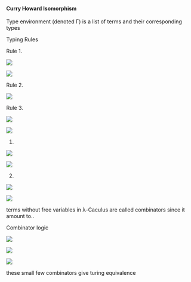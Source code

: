 #### Curry Howard Isomorphism ####

Type environment (denoted Γ) is a list of terms and their corresponding types

Typing Rules

Rule 1. 

[<img src="https://latex.codecogs.com/gif.latex?\frac{\Gamma&space;\vdash&space;e_{1}:\alpha&space;\rightarrow&space;\beta&space;\;&space;\;&space;\;&space;\;&space;\Gamma&space;\vdash&space;e_{2}:\alpha&space;}&space;{\Gamma&space;\vdash&space;e_{1}&space;\;&space;\;&space;e_{2}:\beta&space;}">](http://mathurl.com)


[<img src="https://latex.codecogs.com/png.latex?\frac{\Gamma&space;\vdash&space;\alpha&space;\rightarrow&space;\beta&space;\;&space;\;&space;\;&space;\;&space;\Gamma&space;\vdash&space;\alpha&space;}&space;{\Gamma&space;\vdash&space;\beta&space;}">](http://mathurl.com)

Rule 2.

[<img src="https://latex.codecogs.com/png.latex?\frac{b:\alpha&space;\in&space;\Gamma&space;}&space;{\Gamma&space;\vdash&space;b:\alpha&space;}">](http://mathurl.com)

Rule 3.

[<img src="https://latex.codecogs.com/png.latex?\frac{\Gamma&space;\cup&space;\left\{&space;v:&space;\alpha&space;\right&space;\}&space;\vdash&space;e:&space;\beta&space;}{\Gamma&space;\vdash&space;\lambda&space;\left&space;(&space;v:\alpha&space;\right&space;).e:\alpha&space;\rightarrow&space;\beta&space;b:\alpha&space;}">]()

[<img src="https://latex.codecogs.com/png.latex?\frac{\Gamma&space;\cup&space;\left&space;\{&space;\alpha&space;\right&space;\}&space;\vdash&space;\beta&space;}&space;{\Gamma&space;\vdash&space;\alpha&space;\rightarrow&space;\beta&space;}">](http://mathurl.com)

1.
[<img src="https://latex.codecogs.com/png.latex?\left&space;(&space;A\rightarrow&space;\left&space;(&space;B\rightarrow&space;C&space;\right&space;)&space;\right&space;)\rightarrow&space;\left&space;(&space;B\rightarrow&space;\left&space;(&space;A\rightarrow&space;C&space;\right&space;)&space;\right&space;)">](http://mathurl.com)

[<img src="https://latex.codecogs.com/png.latex?\lambda&space;x:A\rightarrow&space;B\rightarrow&space;C.\lambda&space;y:B.\lambda&space;z:A.xzy">](http://mathurl.com)

2.
[<img src="https://latex.codecogs.com/png.latex?\left&space;(&space;A\rightarrow&space;B&space;\right&space;)\rightarrow&space;\left&space;(&space;\left&space;(&space;B\rightarrow&space;C&space;\right&space;)\rightarrow&space;\left&space;(&space;A\rightarrow&space;C&space;\right&space;)&space;\right&space;)">](http://mathurl.com)

[<img src="https://latex.codecogs.com/png.latex?\lambda&space;x:A\rightarrow&space;B.\lambda&space;y:B\rightarrow&space;C.\lambda&space;z:A.y(xz)">](http://mathurl.com)

terms without free variables in λ-Caculus are called combinators since it amount to..


Combinator logic

[<img src="https://latex.codecogs.com/png.latex?I=&space;\lambda&space;x.x">]()

[<img src="https://latex.codecogs.com/png.latex?K=&space;\lambda&space;x.\lambda&space;y.x">](http://mathurl.com)

[<img src="https://2018.moodle.maynoothuniversity.ie/theme/image.php/nuim/theme/1510663773/nuim-logo">](http://mathurl.com)

these small few combinators give turing equivalence
